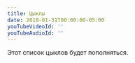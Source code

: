 ```yaml
---
title: Цыклы
date: 2018-01-31T00:00:00-05:00
youTubeVideoId: ''
youTubeAudioId: ''
---
```

Этот список цыклов будет пополняться.
